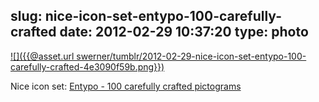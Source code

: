 slug: nice-icon-set-entypo-100-carefully-crafted
date: 2012-02-29 10:37:20
type: photo
---

[![]({{@asset.url swerner/tumblr/2012-02-29-nice-icon-set-entypo-100-carefully-crafted-4e3090f59b.png}})](http://www.entypo.com/)

Nice icon set: [Entypo - 100 carefully crafted pictograms](http://www.entypo.com/)
